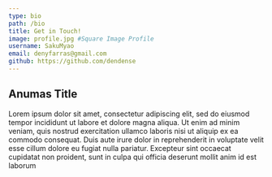 ```yaml
---
type: bio
path: /bio
title: Get in Touch!
image: profile.jpg #Square Image Profile
username: SakuMyao
email: denyfarras@gmail.com
github: https://github.com/dendense
---
```


## Anumas Title

Lorem ipsum dolor sit amet, consectetur adipiscing elit, sed do eiusmod tempor incididunt ut labore et dolore magna aliqua. Ut enim ad minim veniam, quis nostrud exercitation ullamco laboris nisi ut aliquip ex ea commodo consequat. Duis aute irure dolor in reprehenderit in voluptate velit esse cillum dolore eu fugiat nulla pariatur. Excepteur sint occaecat cupidatat non proident, sunt in culpa qui officia deserunt mollit anim id est laborum
